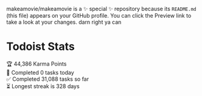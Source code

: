 makeamovie/makeamovie is a ✨ special ✨ repository because its `README.md` (this file) appears on your GitHub profile.
You can click the Preview link to take a look at your changes. darn right ya can

# Todoist Stats

<!-- TODO-IST:START -->
🏆  44,386 Karma Points           
🌸  Completed 0 tasks today           
✅  Completed 31,088 tasks so far           
⏳  Longest streak is 328 days
<!-- TODO-IST:END -->
